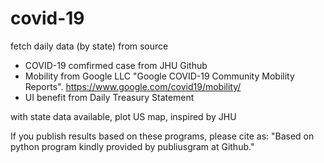 # covid-19
fetch daily data (by state) from source
  - COVID-19 comfirmed case from JHU Github 
  - Mobility from Google LLC "Google COVID-19 Community Mobility Reports".
    https://www.google.com/covid19/mobility/ 
  - UI benefit from Daily Treasury Statement

with state data available, plot US map, inspired by JHU

If you publish results based on these programs, please cite as:
"Based on python program kindly provided by publiusgram at Github."
